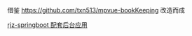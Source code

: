 借鉴 https://github.com/txn513/mpvue-bookKeeping 改造而成

<a href="https://github.com/niushuai233/rjz-springboot">rjz-springboot 配套后台应用</a>
